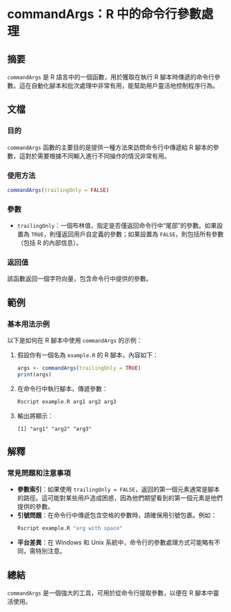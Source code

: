 <!--
Meta Description: # commandArgs：R 中的命令行參數處理 ## 摘要 `commandArgs` 是 R 語言中的一個函數，用於獲取在執行 R 腳本時傳遞的命令行參數。這在自動化腳本和批次處理中非常有用，能幫助用戶靈活地控制程序行為。 ## 文檔 ### 目的 `commandArgs` 函數的主要目的是...
Meta Keywords: commandargs, trailingonly, false, example, 如果設置為
-->

# commandArgs：R 中的命令行參數處理

## 摘要
`commandArgs` 是 R 語言中的一個函數，用於獲取在執行 R 腳本時傳遞的命令行參數。這在自動化腳本和批次處理中非常有用，能幫助用戶靈活地控制程序行為。

## 文檔
### 目的
`commandArgs` 函數的主要目的是提供一種方法來訪問命令行中傳遞給 R 腳本的參數，這對於需要根據不同輸入進行不同操作的情況非常有用。

### 使用方法
```R
commandArgs(trailingOnly = FALSE)
```

### 參數
- `trailingOnly`：一個布林值，指定是否僅返回命令行中“尾部”的參數。如果設置為 `TRUE`，則僅返回用戶自定義的參數；如果設置為 `FALSE`，則包括所有參數（包括 R 的內部信息）。

### 返回值
該函數返回一個字符向量，包含命令行中提供的參數。

## 範例
### 基本用法示例
以下是如何在 R 腳本中使用 `commandArgs` 的示例：

1. 假設你有一個名為 `example.R` 的 R 腳本，內容如下：
    ```R
    args <- commandArgs(trailingOnly = TRUE)
    print(args)
    ```

2. 在命令行中執行腳本，傳遞參數：
    ```bash
    Rscript example.R arg1 arg2 arg3
    ```

3. 輸出將顯示：
    ```
    [1] "arg1" "arg2" "arg3"
    ```

## 解釋
### 常見問題和注意事項
- **參數索引**：如果使用 `trailingOnly = FALSE`，返回的第一個元素通常是腳本的路徑。這可能對某些用戶造成困惑，因為他們期望看到的第一個元素是他們提供的參數。
- **引號問題**：在命令行中傳遞包含空格的參數時，請確保用引號包裹。例如：
    ```bash
    Rscript example.R "arg with space"
    ```
- **平台差異**：在 Windows 和 Unix 系統中，命令行的參數處理方式可能略有不同，需特別注意。

## 總結
`commandArgs` 是一個強大的工具，可用於從命令行提取參數，以便在 R 腳本中靈活使用。